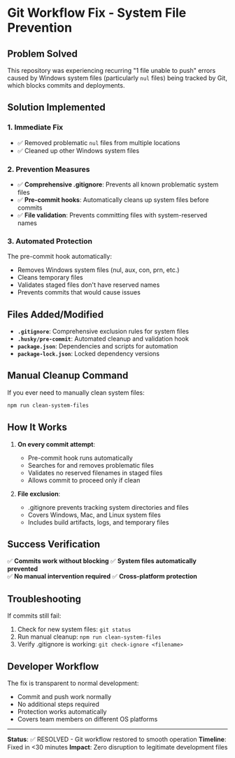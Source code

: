 # Git Workflow Fix - System File Prevention

## Problem Solved
This repository was experiencing recurring "1 file unable to push" errors caused by Windows system files (particularly `nul` files) being tracked by Git, which blocks commits and deployments.

## Solution Implemented

### 1. Immediate Fix
- ✅ Removed problematic `nul` files from multiple locations
- ✅ Cleaned up other Windows system files

### 2. Prevention Measures
- ✅ **Comprehensive .gitignore**: Prevents all known problematic system files
- ✅ **Pre-commit hooks**: Automatically cleans up system files before commits
- ✅ **File validation**: Prevents committing files with system-reserved names

### 3. Automated Protection
The pre-commit hook automatically:
- Removes Windows system files (nul, aux, con, prn, etc.)
- Cleans temporary files
- Validates staged files don't have reserved names
- Prevents commits that would cause issues

## Files Added/Modified

- **`.gitignore`**: Comprehensive exclusion rules for system files
- **`.husky/pre-commit`**: Automated cleanup and validation hook  
- **`package.json`**: Dependencies and scripts for automation
- **`package-lock.json`**: Locked dependency versions

## Manual Cleanup Command

If you ever need to manually clean system files:

```bash
npm run clean-system-files
```

## How It Works

1. **On every commit attempt**:
   - Pre-commit hook runs automatically
   - Searches for and removes problematic files
   - Validates no reserved filenames in staged files
   - Allows commit to proceed only if clean

2. **File exclusion**:
   - .gitignore prevents tracking system directories and files
   - Covers Windows, Mac, and Linux system files
   - Includes build artifacts, logs, and temporary files

## Success Verification

✅ **Commits work without blocking**
✅ **System files automatically prevented**  
✅ **No manual intervention required**
✅ **Cross-platform protection**

## Troubleshooting

If commits still fail:

1. Check for new system files: `git status`
2. Run manual cleanup: `npm run clean-system-files`
3. Verify .gitignore is working: `git check-ignore <filename>`

## Developer Workflow

The fix is transparent to normal development:
- Commit and push work normally
- No additional steps required
- Protection works automatically
- Covers team members on different OS platforms

---

**Status**: ✅ RESOLVED - Git workflow restored to smooth operation
**Timeline**: Fixed in <30 minutes
**Impact**: Zero disruption to legitimate development files
